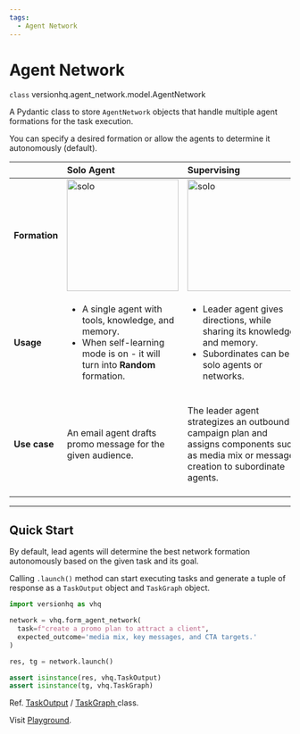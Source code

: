 ```yaml
---
tags:
  - Agent Network
---
```


# Agent Network

<class>`class` versionhq.agent_network.model.<bold>AgentNetwork<bold></class>

A Pydantic class to store `AgentNetwork` objects that handle multiple agent formations for the task execution.

You can specify a desired formation or allow the agents to determine it autonomously (default).

|  | **Solo Agent** | **Supervising** | **Squad** | **Random** |
| :--- | :--- | :--- | :--- | :--- |
| **Formation** | <img src="https://res.cloudinary.com/dfeirxlea/image/upload/v1738818211/pj_m_agents/rbgxttfoeqqis1ettlfz.png" alt="solo" width="200"> | <img src="https://res.cloudinary.com/dfeirxlea/image/upload/v1738818211/pj_m_agents/zhungor3elxzer5dum10.png" alt="solo" width="200"> | <img src="https://res.cloudinary.com/dfeirxlea/image/upload/v1738818211/pj_m_agents/dnusl7iy7kiwkxwlpmg8.png" alt="solo" width="200"> | <img src="https://res.cloudinary.com/dfeirxlea/image/upload/v1738818211/pj_m_agents/sndpczatfzbrosxz9ama.png" alt="solo" width="200"> |
| **Usage** | <ul><li>A single agent with tools, knowledge, and memory.</li><li>When self-learning mode is on - it will turn into **Random** formation.</li></ul> | <ul><li>Leader agent gives directions, while sharing its knowledge and memory.</li><li>Subordinates can be solo agents or networks.</li></ul> | <ul><li>Share tasks, knowledge, and memory among network members.</li></ul> | <ul><li>A single agent handles tasks, asking help from other agents without sharing its memory or knowledge.</li></ul> |
| **Use case** | An email agent drafts promo message for the given audience. | The leader agent strategizes an outbound campaign plan and assigns components such as media mix or message creation to subordinate agents. | An email agent and social media agent share the product knowledge and deploy multi-channel outbound campaign. | 1. An email agent drafts promo message for the given audience, asking insights on tones from other email agents which oversee other clusters. 2. An agent calls the external agent to deploy the campaign. |

<hr>

## Quick Start

By default, lead agents will determine the best network formation autonomously based on the given task and its goal.

Calling `.launch()` method can start executing tasks and generate a tuple of response as a `TaskOutput` object and `TaskGraph` object.

```python
import versionhq as vhq

network = vhq.form_agent_network(
  task=f"create a promo plan to attract a client",
  expected_outcome='media mix, key messages, and CTA targets.'
)

res, tg = network.launch()

assert isinstance(res, vhq.TaskOutput)
assert isinstance(tg, vhq.TaskGraph)
```

Ref. <a href="/core/task-output">TaskOutput</a> / <a href="/core/task-graph">TaskGraph </a> class.

Visit <a href="https://versi0n.io">Playground</a>.
